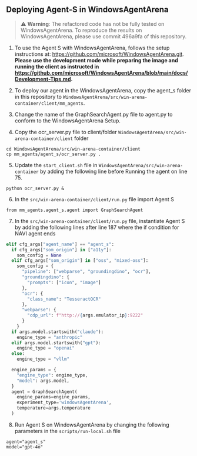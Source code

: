 ## Deploying Agent-S in WindowsAgentArena
> ⚠️ **Warning**: The refactored code has not be fully tested on WindowsAgentArena. To reproduce the results on WindowsAgentArena, please use commit 496a9fa of this repository.

1. To use the Agent S with WindowsAgentArena, follows the setup instructions at: https://github.com/microsoft/WindowsAgentArena.git. **Please use the development mode while preparing the image and running the client as instructed in https://github.com/microsoft/WindowsAgentArena/blob/main/docs/Development-Tips.md.** 

2. To deploy our agent in the WindowsAgentArena, copy the agent_s folder in this repository to  `WindowsAgentArena/src/win-arena-container/client/mm_agents`. 

3. Change the name of the GraphSearchAgent.py file to agent.py to conform to the WindowsAgentArena Setup. 

4. Copy the ocr_server.py file to client/folder `WindowsAgentArena/src/win-arena-container/client` folder

```
cd WindowsAgentArena/src/win-arena-container/client
cp mm_agents/agent_s/ocr_server.py .
```

5. Update the `start_client.sh` file in `WindowsAgentArena/src/win-arena-container` by adding the following line before Running the agent on line 75. 

```
python ocr_server.py &
```

6. In the `src/win-arena-container/client/run.py` file import Agent S
```
from mm_agents.agent_s.agent import GraphSearchAgent
```

7. In the `src/win-arena-container/client/run.py` file, instantiate Agent S by adding the following lines after line 187 where the if condition for NAVI agent ends 

```python
elif cfg_args["agent_name"] == "agent_s":
  if cfg_args["som_origin"] in ["a11y"]:
    som_config = None
  elif cfg_args["som_origin"] in ["oss", "mixed-oss"]:
    som_config = {
      "pipeline": ["webparse", "groundingdino", "ocr"],
      "groundingdino": {
        "prompts": ["icon", "image"]
      },
      "ocr": {
        "class_name": "TesseractOCR"
      },
      "webparse": {
        "cdp_url": f"http://{args.emulator_ip}:9222"
      }
    }
  if args.model.startswith("claude"):
    engine_type = "anthropic"
  elif args.model.startswith("gpt"):
    engine_type = "openai"
  else:
    engine_type = "vllm"

  engine_params = {
    "engine_type": engine_type,
    "model": args.model,
  }
  agent = GraphSearchAgent(
    engine_params=engine_params,
    experiment_type='windowsAgentArena',
    temperature=args.temperature
  )
```

8. Run Agent S on WindowsAgentArena by changing the following parameters in the `scripts/run-local.sh` file

```
agent="agent_s"
model="gpt-4o"
```